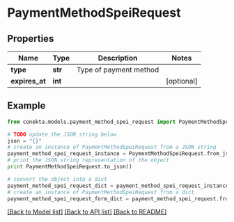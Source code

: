 # PaymentMethodSpeiRequest


## Properties
Name | Type | Description | Notes
------------ | ------------- | ------------- | -------------
**type** | **str** | Type of payment method | 
**expires_at** | **int** |  | [optional] 

## Example

```python
from conekta.models.payment_method_spei_request import PaymentMethodSpeiRequest

# TODO update the JSON string below
json = "{}"
# create an instance of PaymentMethodSpeiRequest from a JSON string
payment_method_spei_request_instance = PaymentMethodSpeiRequest.from_json(json)
# print the JSON string representation of the object
print PaymentMethodSpeiRequest.to_json()

# convert the object into a dict
payment_method_spei_request_dict = payment_method_spei_request_instance.to_dict()
# create an instance of PaymentMethodSpeiRequest from a dict
payment_method_spei_request_form_dict = payment_method_spei_request.from_dict(payment_method_spei_request_dict)
```
[[Back to Model list]](../README.md#documentation-for-models) [[Back to API list]](../README.md#documentation-for-api-endpoints) [[Back to README]](../README.md)


